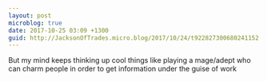 ```yaml
---
layout: post
microblog: true
date: 2017-10-25 03:09 +1300
guid: http://JacksonOfTrades.micro.blog/2017/10/24/t922827300680241152.html
---
```

But my mind keeps thinking up cool things like playing a mage/adept who can charm people in order to get information under the guise of work
